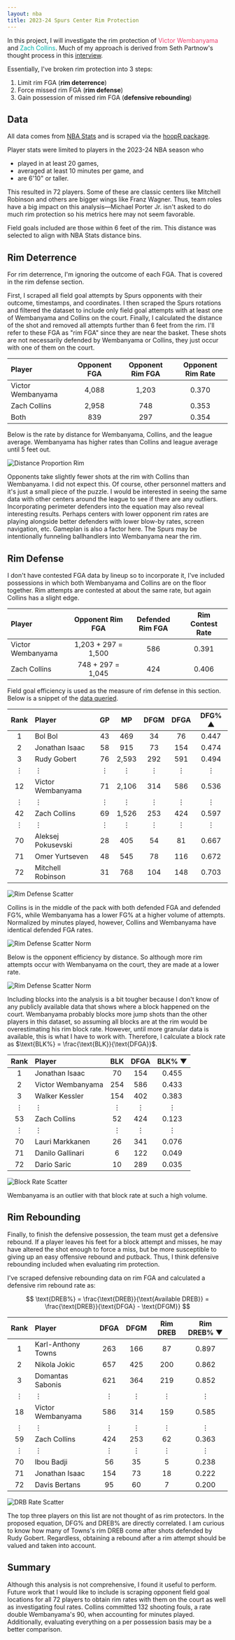 ```yaml
---
layout: nba
title: 2023-24 Spurs Center Rim Protection
---
```


In this project, I will investigate the rim protection of <span style="color:#EF426F">Victor Wembanyama</span> and <span style="color:#00B2A9">Zach Collins</span>. Much of my approach is derived from Seth Partnow's thought process in this [interview](https://www.nytimes.com/athletic/1870696/2020/06/15/evaluation-orlando-magic-rim-protection/).

Essentially, I've broken rim protection into 3 steps:

1. Limit rim FGA (**rim deterrence**)
2. Force missed rim FGA (**rim defense**)
3. Gain possession of missed rim FGA (**defensive rebounding**)

## Data

All data comes from [NBA Stats](https://www.nba.com/stats/) and is scraped via the [hoopR package](https://hoopr.sportsdataverse.org/).

Player stats were limited to players in the 2023-24 NBA season who
* played in at least 20 games,
* averaged at least 10 minutes per game, and
* are 6'10" or taller.

This resulted in 72 players. Some of these are classic centers like Mitchell Robinson and others are bigger wings like Franz Wagner. Thus, team roles have a big impact on this analysis—Michael Porter Jr. isn't asked to do much rim protection so his metrics here may not seem favorable.

Field goals included are those within 6 feet of the rim. This distance was selected to align with NBA Stats distance bins.

## Rim Deterrence

For rim deterrence, I'm ignoring the outcome of each FGA. That is covered in the rim defense section.

First, I scraped all field goal attempts by Spurs opponents with their outcome, timestamps, and coordinates. I then scraped the Spurs rotations and filtered the dataset to include only field goal attempts with at least one of Wembanyama and Collins on the court. Finally, I calculated the distance of the shot and removed all attempts further than 6 feet from the rim. I'll refer to these FGA as "rim FGA" since they are near the basket. These shots are not necessarily defended by Wembanyama or Collins, they just occur with one of them on the court.

| Player            | Opponent FGA | Opponent Rim FGA | Opponent Rim Rate |
|:------------------|:------------:|:----------------:|:-----------------:|
| Victor Wembanyama | 4,088        | 1,203            | 0.370             |
| Zach Collins      | 2,958        | 748              | 0.353             |
| Both              | 839          | 297              | 0.354             |

Below is the rate by distance for Wembanyama, Collins, and the league average. Wembanyama has higher rates than Collins and league average until 5 feet out.

![Distance Proportion Rim](https://williamscale.github.io/attachments/shot-diet-defense-centers/dist_prop_rim.png)

Opponents take slightly fewer shots at the rim with Collins than Wembanyama. I did not expect this. Of course, other personnel matters and it's just a small piece of the puzzle. I would be interested in seeing the same data with other centers around the league to see if there are any outliers. Incorporating perimeter defenders into the equation may also reveal interesting results. Perhaps centers with lower opponent rim rates are playing alongside better defenders with lower blow-by rates, screen navigation, etc. Gameplan is also a factor here. The Spurs may be intentionally funneling ballhandlers into Wembanyama near the rim.

## Rim Defense

I don't have contested FGA data by lineup so to incorporate it, I've included possessions in which both Wembanyama and Collins are on the floor together. Rim attempts are contested at about the same rate, but again Collins has a slight edge.

| Player            | Opponent Rim FGA    | Defended Rim FGA | Rim Contest Rate |
|:------------------|:-------------------:|:----------------:|:----------------:|
| Victor Wembanyama | 1,203 + 297 = 1,500 | 586              | 0.391            |
| Zach Collins      | 748 + 297 = 1,045   | 424              | 0.406            |

Field goal efficiency is used as the measure of rim defense in this section. Below is a snippet of the [data queried](https://www.nba.com/stats/players/defense-dash-lt6?SeasonType=Regular+Season&PerMode=Totals).

| Rank    | Player             | GP      | MP      | DFGM    | DFGA    | DFG% &#9650; |
|:-------:|:-------------------|:-------:|:-------:|:-------:|:-------:|:------------:|
| 1       | Bol Bol            | 43      | 469     | 34      | 76      | 0.447        |
| 2       | Jonathan Isaac     | 58      | 915     | 73      | 154     | 0.474        |
| 3       | Rudy Gobert        | 76      | 2,593   | 292     | 591     | 0.494        |
| &#8942; | &#8942;            | &#8942; | &#8942; | &#8942; | &#8942; | &#8942;      |
| 12      | Victor Wembanyama  | 71      | 2,106   | 314     | 586     | 0.536        |
| &#8942; | &#8942;            | &#8942; | &#8942; | &#8942; | &#8942; | &#8942;      |
| 42      | Zach Collins       | 69      | 1,526   | 253     | 424     | 0.597        |
| &#8942; | &#8942;            | &#8942; | &#8942; | &#8942; | &#8942; | &#8942;      |
| 70      | Aleksej Pokusevski | 28      | 405     | 54      | 81      | 0.667        |
| 71      | Omer Yurtseven     | 48      | 545     | 78      | 116     | 0.672        |
| 72      | Mitchell Robinson  | 31      | 768     | 104     | 148     | 0.703        |

![Rim Defense Scatter](https://williamscale.github.io/attachments/shot-diet-defense-centers/rim_defense_scatter1.png)

Collins is in the middle of the pack with both defended FGA and defended FG%, while Wembanyama has a lower FG% at a higher volume of attempts. Normalized by minutes played, however, Collins and Wembanyama have identical defended FGA rates.

![Rim Defense Scatter Norm](https://williamscale.github.io/attachments/shot-diet-defense-centers/rim_defense_scatter2.png)

Below is the opponent efficiency by distance. So although more rim attempts occur with Wembanyama on the court, they are made at a lower rate.

![Rim Defense Scatter Norm](https://williamscale.github.io/attachments/shot-diet-defense-centers/dist_eff.png)

Including blocks into the analysis is a bit tougher because I don't know of any publicly available data that shows where a block happened on the court. Wembanyama probably blocks more jump shots than the other players in this dataset, so assuming all blocks are at the rim would be overestimating his rim block rate. However, until more granular data is available, this is what I have to work with. Therefore, I calculate a block rate as $\text{BLK%} = \frac{\text{BLK}}{\text{DFGA}}$.

| Rank    | Player            | BLK     | DFGA    | BLK% &#9660; |
|:-------:|:------------------|:-------:|:-------:|:------------:|
| 1       | Jonathan Isaac    | 70      | 154     | 0.455        |
| 2       | Victor Wembanyama | 254     | 586     | 0.433        |
| 3       | Walker Kessler    | 154     | 402     | 0.383        |
| &#8942; | &#8942;           | &#8942; | &#8942; | &#8942;      |
| 53      | Zach Collins      | 52      | 424     | 0.123        |
| &#8942; | &#8942;           | &#8942; | &#8942; | &#8942;      |
| 70      | Lauri Markkanen   | 26      | 341     | 0.076        |
| 71      | Danilo Gallinari  | 6       | 122     | 0.049        |
| 72      | Dario Saric       | 10      | 289     | 0.035        |

![Block Rate Scatter](https://williamscale.github.io/attachments/shot-diet-defense-centers/rim_defense_scatter3.png)

Wembanyama is an outlier with that block rate at such a high volume.

## Rim Rebounding

Finally, to finish the defensive possession, the team must get a defensive rebound. If a player leaves his feet for a block attempt and misses, he may have altered the shot enough to force a miss, but be more susceptible to giving up an easy offensive rebound and putback. Thus, I think defensive rebounding included when evaluating rim protection.

I've scraped defensive rebounding data on rim FGA and calculated a defensive rim rebound rate as:

$$
\text{DREB%} = \frac{\text{DREB}}{\text{Available DREB}} = \frac{\text{DREB}}{\text{DFGA} - \text{DFGM}}
$$

| Rank    | Player             | DFGA    | DFGM    | Rim DREB | Rim DREB% &#9660; | 
|:-------:|:-------------------|:-------:|:-------:|:--------:|:-----------------:|
| 1       | Karl-Anthony Towns | 263     | 166     | 87       | 0.897             |
| 2       | Nikola Jokic       | 657     | 425     | 200      | 0.862             |
| 3       | Domantas Sabonis   | 621     | 364     | 219      | 0.852             |
| &#8942; | &#8942;            | &#8942; | &#8942; | &#8942;  | &#8942;           |
| 18      | Victor Wembanyama  | 586     | 314     | 159      | 0.585             |
| &#8942; | &#8942;            | &#8942; | &#8942; | &#8942;  | &#8942;           |
| 59      | Zach Collins       | 424     | 253     | 62       | 0.363             |
| &#8942; | &#8942;            | &#8942; | &#8942; | &#8942;  | &#8942;           |
| 70      | Ibou Badji         | 56      | 35      | 5        | 0.238             |
| 71      | Jonathan Isaac     | 154     | 73      | 18       | 0.222             |
| 72      | Davis Bertans      | 95      | 60      | 7        | 0.200             |

![DRB Rate Scatter](https://williamscale.github.io/attachments/shot-diet-defense-centers/rebounding_scatter.png)

The top three players on this list are not thought of as rim protectors. In the proposed equation, DFG% and DREB% are directly correlated. I am curious to know how many of Towns's rim DREB come after shots defended by Rudy Gobert. Regardless, obtaining a rebound after a rim attempt should be valued and taken into account.

## Summary

<!-- The joint probability of Wembanyama forcing a missed rim attempt can be given by: wait should this be 1-P(Rim FGA)

$$
\begin{aligned}
\text{P(Wembanyama DFGA Miss)} &= \text{P(Rim FGA)} \times \text{P(Wembanyama Contest)} \times \text{P(Missed FGA)} \\
&= \frac{\text{Rim FGA}}{\text{FGA}} \times \frac{\text{Defended Rim FGA}}{\text{Rim FGA}} \times \left( 1 - \frac{\text{Defended Rim FGM}}{\text{Defended Rim FGA}} \right) \\
&= \frac{1203+297}{4088+839} \times \frac{586}{1500} \times \left( 1 - \frac{314}{586} \right) \\
&= 0.304 \times 0.391 \times \left( 1 - 0.536 \right) \\
&= \boxed{0.055}
\end{aligned}
$$

Similarly, Collins is shown by:

$$
\begin{aligned}
\text{P(Collins DFGA Miss)} &= \text{P(Rim FGA)} \times \text{P(Collins Contest)} \times \text{P(Missed FGA)} \\
&= \frac{\text{Rim FGA}}{\text{FGA}} \times \frac{\text{Defended Rim FGA}}{\text{Rim FGA}} \times \left( 1 - \frac{\text{Defended Rim FGM}}{\text{Defended Rim FGA}} \right) \\
&= \frac{748+297}{2958+839} \times \frac{424}{1045} \times \left( 1 - \frac{253}{424} \right) \\
&= 0.275 \times 0.406 \times \left( 1 - 0.597 \right) \\
&= \boxed{0.045}
\end{aligned}
$$

Using this metric as a judge of rim protection is not perfect as it rewards higher rates of Rim FGA.  -->

Although this analysis is not comprehensive, I found it useful to perform. Future work that I would like to include is scraping opponent field goal locations for all 72 players to obtain rim rates with them on the court as well as investigating foul rates. Collins committed 132 shooting fouls, a rate double Wembanyama's 90, when accounting for minutes played. Additionally, evaluating everything on a per possession basis may be a better comparison.


